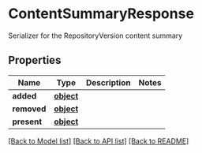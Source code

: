 # ContentSummaryResponse

Serializer for the RepositoryVersion content summary
## Properties
Name | Type | Description | Notes
------------ | ------------- | ------------- | -------------
**added** | [**object**](.md) |  | 
**removed** | [**object**](.md) |  | 
**present** | [**object**](.md) |  | 

[[Back to Model list]](../README.md#documentation-for-models) [[Back to API list]](../README.md#documentation-for-api-endpoints) [[Back to README]](../README.md)


